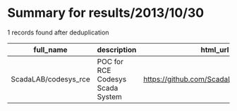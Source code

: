 
# Summary for results/2013/10/30
    
1 records found after deduplication

| full_name | description | html_url | matched_list | matched_count | pushed_at | size | stargazers_count | language | forks_count |
|----------------------|----------------------------------|-----------------------------------------|--------------------|-----------------|---------------------------|--------|--------------------|------------|---------------|
| ScadaLAB/codesys_rce | POC for RCE Codesys Scada System | https://github.com/ScadaLAB/codesys_rce | ['rce', 'rce poc'] | 2 | 2013-10-30 02:53:11+00:00 | 104 | 0 | Ruby | 1 |
